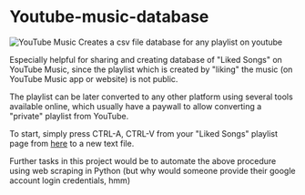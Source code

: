 # Youtube-music-database

![YouTube Music](https://miro.medium.com/max/640/1*WNdC-X1v0VhozKPWcezBDw.jpeg)
Creates a csv file database for any playlist on youtube

Especially helpful for sharing and creating database of "Liked Songs" on YouTube Music, since the playlist which is created by "liking" the music (on YouTube Music app or website) is not public.

The playlist can be later converted to any other platform using several tools available online, which usually have a paywall to allow converting a "private" playlist from YouTube.

To start, simply press CTRL-A, CTRL-V from your "Liked Songs" playlist page from [here](https://music.youtube.com/playlist?list=LM) to a new text file.

Further tasks in this project would be to automate the above procedure using web scraping in Python (but why would someone provide their google account login credentials, hmm)
